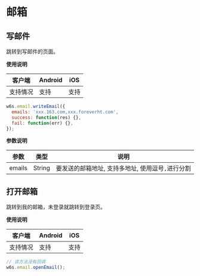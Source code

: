 # 邮箱

## 写邮件
<!-- OK -->
跳转到写邮件的页面。

**使用说明**

| 客户端   | Android | iOS  |
| -------- | ------- | ---- |
| 支持情况 | 支持  | 支持 |


```js
w6s.email.writeEmail({
  emails: 'xxx.163.com,xxx.foreverht.com',
  success: function(res) {},
  fail: function(err) {},
});
```

**参数说明**

| 参数 | 类型 | 说明|
| - | - | - |
| emails |  String | 要发送的邮箱地址, 支持多地址, 使用逗号`,`进行分割|

## 打开邮箱
<!-- OK -->
跳转到我的邮箱，未登录就跳转到登录页。

**使用说明**

| 客户端   | Android | iOS  |
| -------- | ------- | ---- |
| 支持情况 | 支持  | 支持 |


```js
// 该方法没有回调
w6s.email.openEmail();
```
